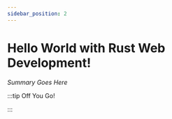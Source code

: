 ```yaml
---
sidebar_position: 2
---
```


# Hello World with Rust Web Development!

_Summary Goes Here_

:::tip Off You Go!

<QuestButton text="Happy Questing" link='' />

:::

